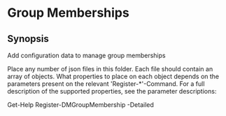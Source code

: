 # Group Memberships

## Synopsis

Add configuration data to manage group memberships

Place any number of json files in this folder.
Each file should contain an array of objects.
What properties to place on each object depends on the parameters present on the relevant 'Register-*'-Command.
For a full description of the supported properties, see the parameter descriptions:

  Get-Help Register-DMGroupMembership -Detailed
